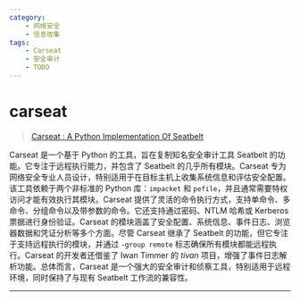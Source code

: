 ```yaml
---
category:
    - 网络安全
    - 信息收集
tags:
    - Carseat
    - 安全审计
    - TODO
---
```


# carseat

> [Carseat : A Python Implementation Of Seatbelt](https://kalilinuxtutorials.com/carseat/)

Carseat 是一个基于 Python 的工具，旨在复制知名安全审计工具 Seatbelt 的功能。它专注于远程执行能力，并包含了 Seatbelt 的几乎所有模块。Carseat 专为网络安全专业人员设计，特别适用于在目标主机上收集系统信息和评估安全配置。该工具依赖于两个非标准的 Python 库：`impacket` 和 `pefile`，并且通常需要特权访问才能有效执行其模块。Carseat 提供了灵活的命令执行方式，支持单命令、多命令、分组命令以及带参数的命令。它还支持通过密码、NTLM 哈希或 Kerberos 票据进行身份验证。Carseat 的模块涵盖了安全配置、系统信息、事件日志、浏览器数据和凭证分析等多个方面。尽管 Carseat 继承了 Seatbelt 的功能，但它专注于支持远程执行的模块，并通过 `-group remote` 标志确保所有模块都能远程执行。Carseat 的开发者还借鉴了 Iwan Timmer 的 *tivan* 项目，增强了事件日志解析功能。总体而言，Carseat 是一个强大的安全审计和侦察工具，特别适用于远程环境，同时保持了与现有 Seatbelt 工作流的兼容性。

---

